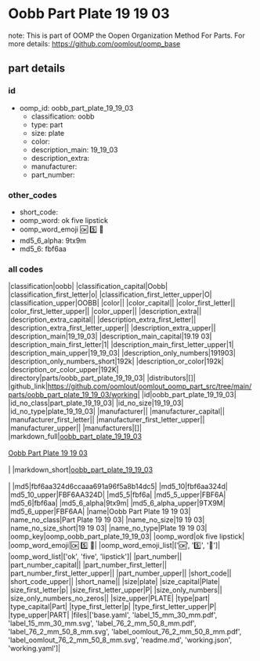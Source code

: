 # Oobb Part Plate 19 19 03  

note: This is part of OOMP the Oopen Organization Method For Parts. For more details: https://github.com/oomlout/oomp_base

##  part details





### id
* oomp_id: oobb_part_plate_19_19_03
  * classification: oobb
  * type: part
  * size: plate
  * color: 
  * description_main: 19_19_03
  * description_extra: 
  * manufacturer: 
  * part_number: 

### other_codes
* short_code: 
* oomp_word: ok five lipstick
* oomp_word_emoji :ok: :five: :lipstick:
* md5_6_alpha: 9tx9m
* md5_6: fbf6aa

### all codes 
|classification|oobb|
|classification_capital|Oobb|
|classification_first_letter|o|
|classification_first_letter_upper|O|
|classification_upper|OOBB|
|color||
|color_capital||
|color_first_letter||
|color_first_letter_upper||
|color_upper||
|description_extra||
|description_extra_capital||
|description_extra_first_letter||
|description_extra_first_letter_upper||
|description_extra_upper||
|description_main|19_19_03|
|description_main_capital|19.19 03|
|description_main_first_letter|1|
|description_main_first_letter_upper|1|
|description_main_upper|19_19_03|
|description_only_numbers|191903|
|description_only_numbers_short|192k|
|description_or_color|192k|
|description_or_color_upper|192K|
|directory|parts/oobb_part_plate_19_19_03|
|distributors|[]|
|github_link|https://github.com/oomlout/oomlout_oomp_part_src/tree/main/parts/oobb_part_plate_19_19_03/working|
|id|oobb_part_plate_19_19_03|
|id_no_class|part_plate_19_19_03|
|id_no_size|19_19_03|
|id_no_type|plate_19_19_03|
|manufacturer||
|manufacturer_capital||
|manufacturer_first_letter||
|manufacturer_first_letter_upper||
|manufacturer_upper||
|manufacturers|[]|
|markdown_full|[oobb_part_plate_19_19_03](https://github.com/oomlout/oomlout_oomp_part_src/tree/main/parts/oobb_part_plate_19_19_03/working)<br>[](https://github.com/oomlout/oomlout_oomp_part_src/tree/main/parts/oobb_part_plate_19_19_03/working)<br>[Oobb Part Plate 19 19 03](https://github.com/oomlout/oomlout_oomp_part_src/tree/main/parts/oobb_part_plate_19_19_03/working)<br><br>|
|markdown_short|[oobb_part_plate_19_19_03](https://github.com/oomlout/oomlout_oomp_part_src/tree/main/parts/oobb_part_plate_19_19_03/working)<br><br>|
|md5|fbf6aa324d6ccaaa691a96f5a8b14dc5|
|md5_10|fbf6aa324d|
|md5_10_upper|FBF6AA324D|
|md5_5|fbf6a|
|md5_5_upper|FBF6A|
|md5_6|fbf6aa|
|md5_6_alpha|9tx9m|
|md5_6_alpha_upper|9TX9M|
|md5_6_upper|FBF6AA|
|name|Oobb Part Plate 19 19 03|
|name_no_class|Part Plate 19 19 03|
|name_no_size|19 19 03|
|name_no_size_short|19 19 03|
|name_no_type|Plate 19 19 03|
|oomp_key|oomp_oobb_part_plate_19_19_03|
|oomp_word|ok five lipstick|
|oomp_word_emoji|:ok: :five: :lipstick:|
|oomp_word_emoji_list|[':ok:', ':five:', ':lipstick:']|
|oomp_word_list|['ok', 'five', 'lipstick']|
|part_number||
|part_number_capital||
|part_number_first_letter||
|part_number_first_letter_upper||
|part_number_upper||
|short_code||
|short_code_upper||
|short_name||
|size|plate|
|size_capital|Plate|
|size_first_letter|p|
|size_first_letter_upper|P|
|size_only_numbers||
|size_only_numbers_no_zeros||
|size_upper|PLATE|
|type|part|
|type_capital|Part|
|type_first_letter|p|
|type_first_letter_upper|P|
|type_upper|PART|
|files|['base.yaml', 'label_15_mm_30_mm.pdf', 'label_15_mm_30_mm.svg', 'label_76_2_mm_50_8_mm.pdf', 'label_76_2_mm_50_8_mm.svg', 'label_oomlout_76_2_mm_50_8_mm.pdf', 'label_oomlout_76_2_mm_50_8_mm.svg', 'readme.md', 'working.json', 'working.yaml']|

